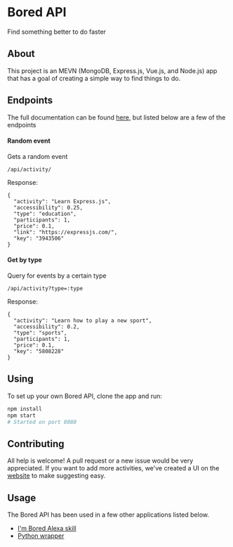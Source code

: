 # Bored API
Find something better to do faster

## About
This project is an MEVN (MongoDB, Express.js, Vue.js, and Node.js) app that has a goal of creating a simple way to find things to do.

## Endpoints
The full documentation can be found [here](https://www.boredapi.com/documentation), but listed below are a few of the endpoints

#### Random event
Gets a random event
```
/api/activity/
```
Response:
```
{
  "activity": "Learn Express.js",
  "accessibility": 0.25,
  "type": "education",
  "participants": 1,
  "price": 0.1,
  "link": "https://expressjs.com/",
  "key": "3943506"
}
```

#### Get by type
Query for events by a certain type
```
/api/activity?type=:type
```
Response:
```
{
  "activity": "Learn how to play a new sport",
  "accessibility": 0.2,
  "type": "sports",
  "participants": 1,
  "price": 0.1,
  "key": "5808228"
}
```

## Using
To set up your own Bored API, clone the app and run:
```bash
npm install
npm start
# Started on port 8080
```

## Contributing
All help is welcome! A pull request or a new issue would be very appreciated. If you want to add more activities, we've created a UI on the [website](https://www.boredapi.com/contributing) to make suggesting easy.

## Usage
The Bored API has been used in a few other applications listed below.

* [I'm Bored Alexa skill](https://www.amazon.com/gp/product/B07GDL9MP4?ie=UTF8&ref-suffix=ss_rw)
* [Python wrapper](https://pypi.org/project/bored/)
